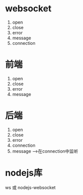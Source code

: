 # websocket
1. open
2. close
3. error 
4. message
5. connection

# 前端
1. open
2. close
3. error 
4. message

# 后端
1. open
2. close
3. error
4. connection 
5. message -->在connection中监听

# nodejs库
 ws 或 nodejs-websocket